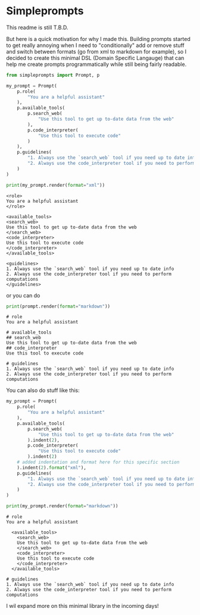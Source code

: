 # Simpleprompts

This readme is still T.B.D.

But here is a quick motivation for why I made this. 
Building prompts started to get really annoying when I need to "conditionally" add or remove stuff and switch between formats (go from xml to markdown for example), so I decided to create this minimal DSL (Domain Specific Langauge) that can help me create prompts programmatically while still being fairly readable.

```python
from simpleprompts import Prompt, p

my_prompt = Prompt(
    p.role(
        "You are a helpful assistant"
    ),
    p.available_tools(
        p.search_web(
            "Use this tool to get up to-date data from the web"
        ),
        p.code_interpreter(
            "Use this tool to execute code"
        )
    ),
    p.guidelines(
        "1. Always use the `search_web` tool if you need up to date info",
        "2. Always use the code_interpreter tool if you need to perform computations"
    )
)

print(my_prompt.render(format="xml"))
```
```
<role>
You are a helpful assistant
</role>

<available_tools>
<search_web>
Use this tool to get up to-date data from the web
</search_web>
<code_interpreter>
Use this tool to execute code
</code_interpreter>
</available_tools>

<guidelines>
1. Always use the `search_web` tool if you need up to date info
2. Always use the code_interpreter tool if you need to perform computations
</guidelines>
```
or you can do 
```python
print(prompt.render(format="markdown"))
```
```
# role
You are a helpful assistant

# available_tools
## search_web
Use this tool to get up to-date data from the web
## code_interpreter
Use this tool to execute code

# guidelines
1. Always use the `search_web` tool if you need up to date info
2. Always use the code_interpreter tool if you need to perform computations
```
You can also do stuff like this:
```python
my_prompt = Prompt(
    p.role(
        "You are a helpful assistant"
    ),
    p.available_tools(
        p.search_web(
            "Use this tool to get up to-date data from the web"
        ).indent(2),
        p.code_interpreter(
            "Use this tool to execute code"
        ).indent(2)
    # added indentation and format here for this specific section
    ).indent(2).format("xml"),
    p.guidelines(
        "1. Always use the `search_web` tool if you need up to date info",
        "2. Always use the code_interpreter tool if you need to perform computations"
    )
)

print(my_prompt.render(format="markdown"))
```
```
# role
You are a helpful assistant

  <available_tools>
    <search_web>
    Use this tool to get up to-date data from the web
    </search_web>
    <code_interpreter>
    Use this tool to execute code
    </code_interpreter>
  </available_tools>

# guidelines
1. Always use the `search_web` tool if you need up to date info
2. Always use the code_interpreter tool if you need to perform computations
```

I wil expand more on this minimal library in the incoming days!
